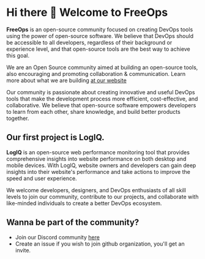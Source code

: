  # Hi there 👋 Welcome to FreeOps

**FreeOps** is an open-source community focused on creating DevOps tools using the power of open-source software. We believe that DevOps should be accessible to all developers, regardless of their background or experience level, and that open-source tools are the best way to achieve this goal.

We are an Open Source community aimed at building an open-source tools, also encouraging and promoting collaboration & communication.
Learn more about what we are building [at our website](https://devlogiq.netlify.app)

Our community is passionate about creating innovative and useful DevOps tools that make the development process more efficient, cost-effective, and collaborative. We believe that open-source software empowers developers to learn from each other, share knowledge, and build better products together.

## Our first project is LogIQ.

**LogIQ** is an open-source web performance monitoring tool that provides comprehensive insights into website performance on both desktop and mobile devices. With LogIQ, website owners and developers can gain deep insights into their website's performance and take actions to improve the speed and user experience.

We welcome developers, designers, and DevOps enthusiasts of all skill levels to join our community, contribute to our projects, and collaborate with like-minded individuals to create a better DevOps ecosystem.

## Wanna be part of the community?
  - Join our Discord community [here](https://discord.gg/Q6cH6pr2N6)
  - Create an issue if you wish to join github organization, you'll get an invite.
